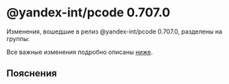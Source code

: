 # @yandex-int/pcode 0.707.0

<!-- ЧЕЛОВЕЧЕСКОЕ ВСТУПЛЕНИЕ -->

Изменения, вошедшие в релиз @yandex-int/pcode 0.707.0, разделены на группы:

Все важные изменения подробно описаны [ниже](#Пояснения).

## Пояснения

